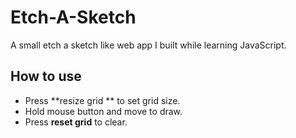 # Etch-A-Sketch
A small etch a sketch like web app I built while learning JavaScript. 

## How to use
- Press **resize grid ** to set grid size.
- Hold mouse button and move to draw.
- Press **reset grid** to clear.
